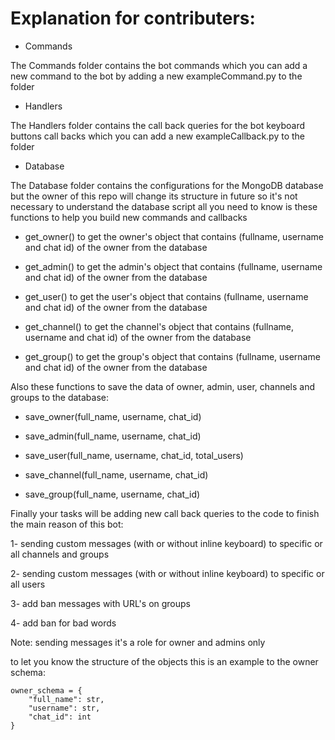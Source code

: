 # Explanation for contributers:

- Commands

The Commands folder contains the bot commands which you can add a new command to the bot by adding a new exampleCommand.py to the folder

- Handlers

The Handlers folder contains the call back queries for the bot keyboard buttons call backs which you can add a new exampleCallback.py to the folder

- Database

The Database folder contains the configurations for the MongoDB database but the owner of this repo will change its structure in future so it's not necessary to understand the database script all you need to know is these functions to help you build new commands and callbacks

- get_owner()
to get the owner's object that contains (fullname, username and chat id) of the owner from the database

- get_admin()
to get the admin's object that contains (fullname, username and chat id) of the owner from the database

- get_user()
to get the user's object that contains (fullname, username and chat id) of the owner from the database

- get_channel()
to get the channel's object that contains (fullname, username and chat id) of the owner from the database

- get_group()
to get the group's object that contains (fullname, username and chat id) of the owner from the database

Also these functions to save the data of owner, admin, user, channels and groups to the database:

- save_owner(full_name, username, chat_id)

- save_admin(full_name, username, chat_id)

- save_user(full_name, username, chat_id, total_users)

- save_channel(full_name, username, chat_id)

- save_group(full_name, username, chat_id)

Finally your tasks will be adding new call back queries to the code to finish the main reason of this bot:

1- sending custom messages (with or without inline keyboard) to specific or all channels and groups

2- sending custom messages (with or without inline keyboard) to specific or all users

3- add ban messages with URL's on groups

4- add ban for bad words

Note: sending messages it's a role for owner and admins only

to let you know the structure of the objects this is an example to the owner schema:

```
owner_schema = {
    "full_name": str,
    "username": str,
    "chat_id": int
}
```

